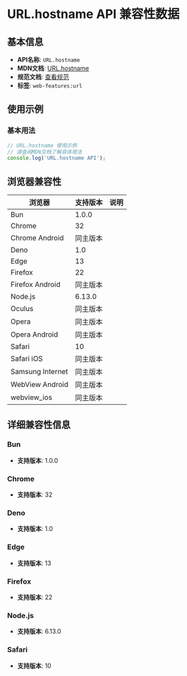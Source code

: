 # URL.hostname API 兼容性数据

## 基本信息

- **API名称**: `URL.hostname`
- **MDN文档**: [URL.hostname](https://developer.mozilla.org/docs/Web/API/URL/hostname)
- **规范文档**: [查看规范](https://url.spec.whatwg.org/#dom-url-hostname)
- **标签**: `web-features:url`

## 使用示例

### 基本用法

```javascript
// URL.hostname 使用示例
// 请查阅MDN文档了解具体用法
console.log('URL.hostname API');
```

## 浏览器兼容性

| 浏览器 | 支持版本 | 说明 |
|--------|----------|------|
| Bun | 1.0.0 |  |
| Chrome | 32 |  |
| Chrome Android | 同主版本 |  |
| Deno | 1.0 |  |
| Edge | 13 |  |
| Firefox | 22 |  |
| Firefox Android | 同主版本 |  |
| Node.js | 6.13.0 |  |
| Oculus | 同主版本 |  |
| Opera | 同主版本 |  |
| Opera Android | 同主版本 |  |
| Safari | 10 |  |
| Safari iOS | 同主版本 |  |
| Samsung Internet | 同主版本 |  |
| WebView Android | 同主版本 |  |
| webview_ios | 同主版本 |  |

## 详细兼容性信息

### Bun

- **支持版本**: 1.0.0

### Chrome

- **支持版本**: 32

### Deno

- **支持版本**: 1.0

### Edge

- **支持版本**: 13

### Firefox

- **支持版本**: 22

### Node.js

- **支持版本**: 6.13.0

### Safari

- **支持版本**: 10

